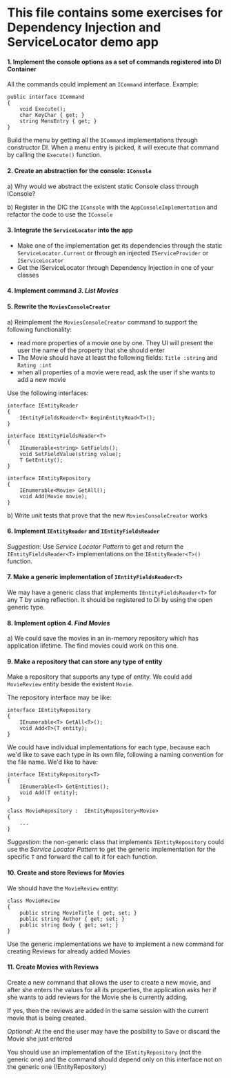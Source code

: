 ﻿# This file contains some exercises for Dependency Injection and ServiceLocator demo app

#### 1. Implement the console options as a set of commands registered into DI Container

All the commands could implement an `ICommand` interface. Example:
```
public interface ICommand
{
    void Execute();
    char KeyChar { get; }
    string MenuEntry { get; }
}
```

Build the menu by getting all the `ICommand` implementations through constructor DI. When a menu entry is picked, it will execute that command by calling the `Execute()` function.

#### 2. Create an abstraction for the console: `IConsole`

a) Why would we abstract the existent static Console class through IConsole? 

b) Register in the DIC the `IConsole` with the `AppConsoleImplementation` and refactor the code to use the `IConsole`

#### 3. Integrate the `ServiceLocator` into the app

 - Make one of the implementation get its dependencies through the static `ServiceLocator.Current` or through an injected `IServiceProvider` or `IServiceLocator`
 - Get the IServiceLocator through Dependency Injection in one of your classes

#### 4. Implement command *3. List Movies*

#### 5. Rewrite the `MoviesConsoleCreator`

a) Reimplement the `MoviesConsoleCreator` command to support the following functionality:
 - read more properties of a movie one by one. They UI will present the user the name of the property that she should enter
 - The Movie should have at least the following fields: `Title :string` and `Rating :int`
 - when all properties of a movie were read, ask the user if she wants to add a new movie

Use the following interfaces:

```
interface IEntityReader
{
    IEntityFieldsReader<T> BeginEntityRead<T>();
}

interface IEntityFieldsReader<T>
{
    IEnumerable<string> GetFields();
    void SetFieldValue(string value);
    T GetEntity();
}

interface IEntityRepository
{
    IEnumerable<Movie> GetAll();
    void Add(Movie movie);
}
```

b) Write unit tests that prove that the new `MoviesConsoleCreator` works


#### 6. Implement `IEntityReader` and `IEntityFieldsReader`

*Suggestion*: Use *Service Locator Pattern* to get and return the `IEntityFieldsReader<T>` implementations on the `IEntityReader<T>()` function.

#### 7. Make a generic implementation of  `IEntityFieldsReader<T>`

We may have a generic class that implements `IEntityFieldsReader<T>` for any T by using reflection. It should be registered to DI by using the open generic type.


#### 8. Implement option *4. Find Movies*

a) We could save the movies in an in-memory repository which has application lifetime.
The find movies could work on this one.

#### 9. Make a repository that can store any type of entity

Make a repository that supports any type of entity. We could add `MovieReview` entity beside the existent `Movie`.

The repository interface may be like:

```
interface IEntityRepository
{
    IEnumerable<T> GetAll<T>();
    void Add<T>(T entity);
}
```

We could have individual implementations for each type, because each we'd like to save each type in its own file, following a naming convention for the file name. We'd like to have:

```
interface IEntityRepository<T>
{
    IEnumerable<T> GetEntities();
    void Add(T entity);
}

class MovieRepository :  IEntityRepository<Movie>
{
    ...
}
```

*Suggestion*: the non-generic class that implements `IEntityRepository` could use the *Service Locator Pattern* to get the generic implementation for the specific `T` and forward the call to it for each function.



#### 10. Create and store Reviews for Movies

We should have the `MovieReview` entity:

```
class MovieReview
{
    public string MovieTitle { get; set; }
    public string Author { get; set; }
    public string Body { get; set; }
}
```

Use the generic implementations we have to implement a new command for creating Reviews for already added Movies


#### 11. Create Movies with Reviews

Create a new command that allows the user to create a new movie, and after she enters the values for all its properties, the application asks her if she wants to add reviews for the Movie she is currently adding.

If yes, then the reviews are added in the same session with the current movie that is being created.

*Optional:* At the end the user may have the posibility to Save or discard the Movie she just entered

You should use an implementation of the `IEntityRepository` (not the generic one) and the command should depend only on this interface not on the generic one (IEntityRepository<T>)
